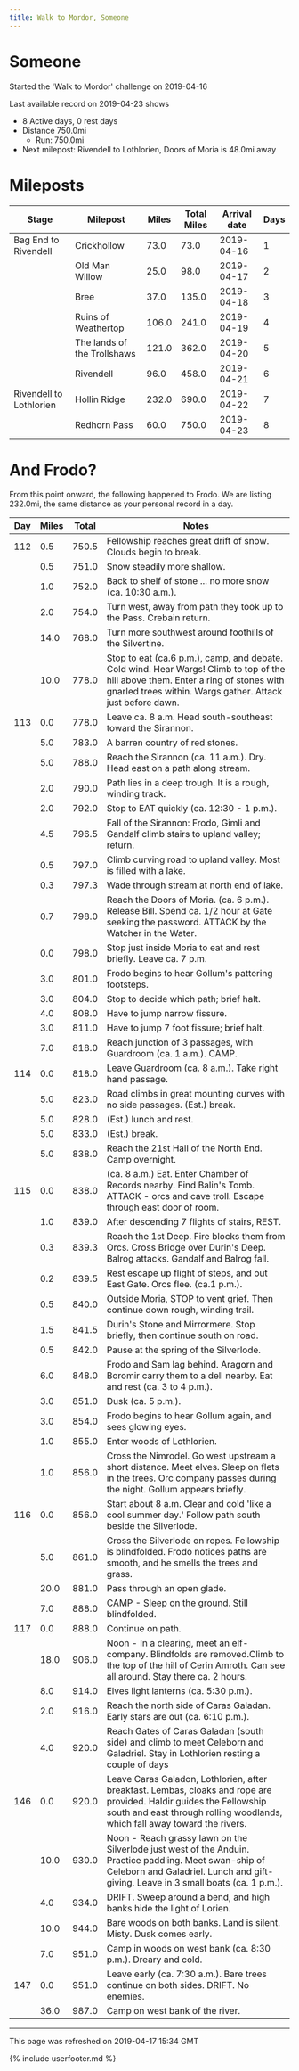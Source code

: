 ```yaml
---
title: Walk to Mordor, Someone
---
```


# Someone

Started the 'Walk to Mordor' challenge on 2019-04-16

Last available record on 2019-04-23 shows
* 8 Active days, 0 rest days
* Distance 750.0mi
  * Run: 750.0mi
* Next milepost: Rivendell to Lothlorien, Doors of Moria is 48.0mi away

# Mileposts

| Stage | Milepost | Miles | Total Miles | Arrival date | Days |
|---|---|---|---|---|---|
| Bag End to Rivendell | Crickhollow | 73.0 | 73.0 | 2019-04-16 | 1 |
|  | Old Man Willow | 25.0 | 98.0 | 2019-04-17 | 2 |
|  | Bree | 37.0 | 135.0 | 2019-04-18 | 3 |
|  | Ruins of Weathertop | 106.0 | 241.0 | 2019-04-19 | 4 |
|  | The lands of the Trollshaws | 121.0 | 362.0 | 2019-04-20 | 5 |
|  | Rivendell | 96.0 | 458.0 | 2019-04-21 | 6 |
| Rivendell to Lothlorien | Hollin Ridge | 232.0 | 690.0 | 2019-04-22 | 7 |
|  | Redhorn Pass | 60.0 | 750.0 | 2019-04-23 | 8 |

# And Frodo?
From this point onward, the following happened to Frodo.
We are listing 232.0mi, the same distance as your personal record in a day.

| Day | Miles | Total | Notes |
| --- | --- | --- | --- |
| 112 | 0.5 | 750.5 | Fellowship reaches great drift of snow. Clouds begin to break. |
|   | 0.5 | 751.0 | Snow steadily more shallow. |
|   | 1.0 | 752.0 | Back to shelf of stone ... no more snow (ca. 10:30 a.m.). |
|   | 2.0 | 754.0 | Turn west, away from path they took up to the Pass. Crebain return. |
|   | 14.0 | 768.0 | Turn more southwest around foothills of the Silvertine. |
|   | 10.0 | 778.0 | Stop to eat (ca.6 p.m.), camp, and debate. Cold wind. Hear Wargs! Climb to top of the hill above them. Enter a ring of stones with gnarled trees within. Wargs gather. Attack just before dawn. |
| 113 | 0.0 | 778.0 | Leave ca. 8 a.m. Head south-southeast toward the Sirannon. |
|   | 5.0 | 783.0 | A barren country of red stones. |
|   | 5.0 | 788.0 | Reach the Sirannon (ca. 11 a.m.). Dry. Head east on a path along stream. |
|   | 2.0 | 790.0 | Path lies in a deep trough. It is a rough, winding track. |
|   | 2.0 | 792.0 | Stop to EAT quickly (ca. 12:30 - 1 p.m.). |
|   | 4.5 | 796.5 | Fall of the Sirannon: Frodo, Gimli and Gandalf climb stairs to upland valley; return. |
|   | 0.5 | 797.0 | Climb curving road to upland valley. Most is filled with a lake. |
|   | 0.3 | 797.3 | Wade through stream at north end of lake. |
|   | 0.7 | 798.0 | Reach the Doors of Moria. (ca. 6 p.m.). Release Bill. Spend ca. 1/2 hour at Gate seeking the password. ATTACK by the Watcher in the Water. |
|   | 0.0 | 798.0 | Stop just inside Moria to eat and rest briefly. Leave ca. 7 p.m. |
|   | 3.0 | 801.0 | Frodo begins to hear Gollum's pattering footsteps. |
|   | 3.0 | 804.0 | Stop to decide which path; brief halt. |
|   | 4.0 | 808.0 | Have to jump narrow fissure. |
|   | 3.0 | 811.0 | Have to jump 7 foot fissure; brief halt. |
|   | 7.0 | 818.0 | Reach junction of 3 passages, with Guardroom (ca. 1 a.m.). CAMP. |
| 114 | 0.0 | 818.0 | Leave Guardroom (ca. 8 a.m.). Take right hand passage. |
|   | 5.0 | 823.0 | Road climbs in great mounting curves with no side passages. (Est.) break. |
|   | 5.0 | 828.0 | (Est.) lunch and rest. |
|   | 5.0 | 833.0 | (Est.) break. |
|   | 5.0 | 838.0 | Reach the 21st Hall of the North End. Camp overnight. |
| 115 | 0.0 | 838.0 | (ca. 8 a.m.) Eat. Enter Chamber of Records nearby. Find Balin's Tomb. ATTACK - orcs and cave troll. Escape through east door of room. |
|   | 1.0 | 839.0 | After descending 7 flights of stairs, REST. |
|   | 0.3 | 839.3 | Reach the 1st Deep. Fire blocks them from Orcs. Cross Bridge over Durin's Deep. Balrog attacks. Gandalf and Balrog fall. |
|   | 0.2 | 839.5 | Rest escape up flight of steps, and out East Gate. Orcs flee. (ca.1 p.m.). |
|   | 0.5 | 840.0 | Outside Moria, STOP to vent grief. Then continue down rough, winding trail. |
|   | 1.5 | 841.5 | Durin's Stone and Mirrormere. Stop briefly, then continue south on road. |
|   | 0.5 | 842.0 | Pause at the spring of the Silverlode. |
|   | 6.0 | 848.0 | Frodo and Sam lag behind. Aragorn and Boromir carry them to a dell nearby. Eat and rest (ca. 3 to 4 p.m.). |
|   | 3.0 | 851.0 | Dusk (ca. 5 p.m.). |
|   | 3.0 | 854.0 | Frodo begins to hear Gollum again, and sees glowing eyes. |
|   | 1.0 | 855.0 | Enter woods of Lothlorien. |
|   | 1.0 | 856.0 | Cross the Nimrodel. Go west upstream a short distance. Meet elves. Sleep on flets in the trees. Orc company passes during the night. Gollum appears briefly. |
| 116 | 0.0 | 856.0 | Start about 8 a.m. Clear and cold 'like a cool summer day.' Follow path south beside the Silverlode. |
|   | 5.0 | 861.0 | Cross the Silverlode on ropes. Fellowship is blindfolded. Frodo notices paths are smooth, and he smells the trees and grass. |
|   | 20.0 | 881.0 | Pass through an open glade. |
|   | 7.0 | 888.0 | CAMP - Sleep on the ground. Still blindfolded. |
| 117 | 0.0 | 888.0 | Continue on path. |
|   | 18.0 | 906.0 | Noon - In a clearing, meet an elf-company. Blindfolds are removed.Climb to the top of the hill of Cerin Amroth. Can see all around. Stay there ca. 2 hours. |
|   | 8.0 | 914.0 | Elves light lanterns (ca. 5:30 p.m.). |
|   | 2.0 | 916.0 | Reach the north side of Caras Galadan. Early stars are out (ca. 6:10 p.m.). |
|   | 4.0 | 920.0 | Reach Gates of Caras Galadan (south side) and climb to meet Celeborn and Galadriel. Stay in Lothlorien resting a couple of days |
| 146 | 0.0 | 920.0 | Leave Caras Galadon, Lothlorien, after breakfast. Lembas, cloaks and rope are provided. Haldir guides the Fellowship south and east through rolling woodlands, which fall away toward the rivers. |
|   | 10.0 | 930.0 | Noon - Reach grassy lawn on the Silverlode just west of the Anduin. Practice paddling. Meet swan-ship of Celeborn and Galadriel. Lunch and gift-giving. Leave in 3 small boats (ca. 1 p.m.). |
|   | 4.0 | 934.0 | DRIFT. Sweep around a bend, and high banks hide the light of Lorien. |
|   | 10.0 | 944.0 | Bare woods on both banks. Land is silent. Misty. Dusk comes early. |
|   | 7.0 | 951.0 | Camp in woods on west bank (ca. 8:30 p.m.). Dreary and cold. |
| 147 | 0.0 | 951.0 | Leave early (ca. 7:30 a.m.). Bare trees continue on both sides. DRIFT. No enemies. |
|   | 36.0 | 987.0 | Camp on west bank of the river. |


---
This page was refreshed on 2019-04-17 15:34 GMT

{% include userfooter.md %}
